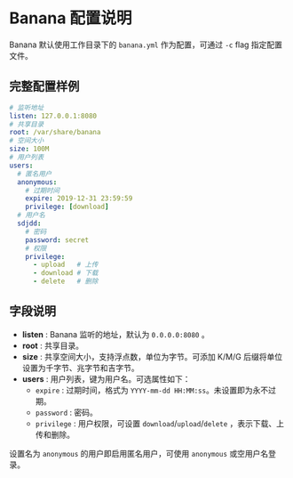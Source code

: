# Banana 配置说明

Banana 默认使用工作目录下的 `banana.yml` 作为配置，可通过 `-c` flag 指定配置文件。

## 完整配置样例

```yaml
# 监听地址
listen: 127.0.0.1:8080
# 共享目录
root: /var/share/banana
# 空间大小
size: 100M
# 用户列表
users:
  # 匿名用户
  anonymous:
    # 过期时间
    expire: 2019-12-31 23:59:59
    privilege: [download]
  # 用户名
  sdjdd:
    # 密码
    password: secret
    # 权限
    privilege:
      - upload   # 上传
      - download # 下载
      - delete   # 删除
```

## 字段说明

- **listen** : Banana 监听的地址，默认为 `0.0.0.0:8080` 。
- **root** : 共享目录。
- **size** : 共享空间大小，支持浮点数，单位为字节。可添加 K/M/G 后缀将单位设置为千字节、兆字节和吉字节。
- **users** : 用户列表，键为用户名。可选属性如下：
  - `expire` : 过期时间，格式为 `YYYY-mm-dd HH:MM:ss`。未设置即为永不过期。
  - `password` : 密码。
  - `privilege` : 用户权限，可设置 `download`/`upload`/`delete` ，表示下载、上传和删除。

设置名为 `anonymous` 的用户即启用匿名用户，可使用 `anonymous` 或空用户名登录。
